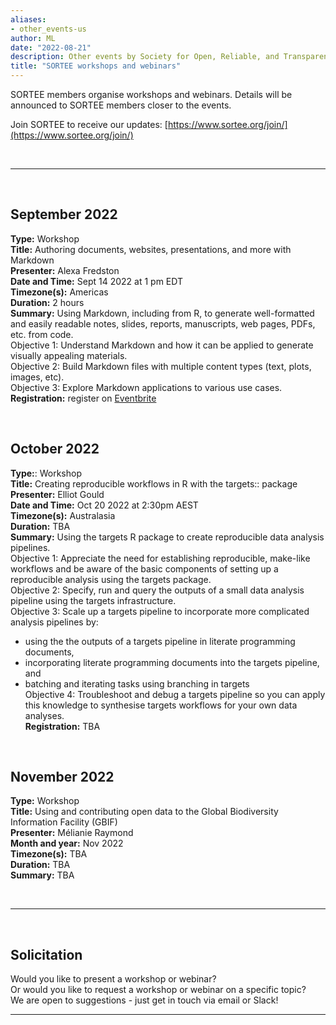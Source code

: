 ```yaml
---
aliases:
- other_events-us
author: ML
date: "2022-08-21"
description: Other events by Society for Open, Reliable, and Transparent Ecology and Evolutionary biology (SORTEE)
title: "SORTEE workshops and webinars"
---
```


SORTEE members organise workshops and webinars. Details will be announced to SORTEE members closer to the events.  

Join SORTEE to receive our updates: [https://www.sortee.org/join/](https://www.sortee.org/join/)   

&nbsp;  

---

&nbsp;

## September 2022  
**Type:** Workshop  
**Title:**	Authoring documents, websites, presentations, and more with Markdown	 
**Presenter:** Alexa Fredston	  
**Date and Time:** Sept 14 2022	at 1 pm  EDT   
**Timezone(s):** Americas  
**Duration:** 2 hours	  
**Summary:** Using Markdown, including from R, to generate well-formatted and easily readable notes, slides, reports, manuscripts, web pages, PDFs, etc. from code.   
   Objective 1: Understand Markdown and how it can be applied to generate visually appealing materials.   
   Objective 2: Build Markdown files with multiple content types (text, plots, images, etc).  
   Objective 3: Explore Markdown applications to various use cases.   
**Registration:** register on [Eventbrite](https://www.eventbrite.com/e/authoring-documents-websites-and-more-with-rmarkdown-tickets-405267414747) 

&nbsp;

## October 2022   

**Type:**: Workshop  
**Title:**	Creating reproducible workflows in R with the targets:: package   
**Presenter:** Elliot Gould   
**Date and Time:** Oct 20 2022 at 2:30pm AEST  
**Timezone(s):** Australasia		 
**Duration:** TBA  	  
**Summary:** Using the targets R package to create reproducible data analysis pipelines.   
Objective 1: Appreciate the need for establishing reproducible, make-like workflows and be aware of the basic components of setting up a reproducible analysis using the targets package.  
Objective 2: Specify, run and query the outputs of a small data analysis pipeline using the targets infrastructure.   
Objective 3: Scale up a targets pipeline to incorporate more complicated analysis pipelines by:    
 - using the the outputs of a targets pipeline in literate programming documents,  
 - incorporating literate programming documents into the targets pipeline, and  
 - batching and iterating tasks using branching in targets  
Objective 4: Troubleshoot and debug a targets pipeline so you can apply this knowledge to synthesise targets workflows for your own data analyses.   
**Registration:** TBA   

&nbsp;

## November 2022    

**Type:** Workshop   
**Title:**	Using and contributing open data to the Global Biodiversity Information Facility (GBIF)   
**Presenter:** Mélianie Raymond  
**Month and year:** Nov 2022	 
**Timezone(s):** TBA  	  
**Duration:** TBA	  
**Summary:** TBA  

&nbsp;  

---

&nbsp;  

## Solicitation   

Would you like to present a workshop or webinar?   
Or would you like to request a workshop or webinar on a specific topic?   
We are open to suggestions - just get in touch via email or Slack!   

---

&nbsp;
